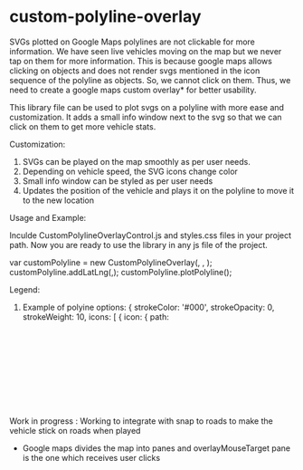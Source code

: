 # custom-polyline-overlay
SVGs plotted on Google Maps polylines are not clickable for more information. We have seen live vehicles moving on the map but we never tap on them for more information. This is because google maps allows clicking on objects and does not render svgs mentioned in the icon sequence of the polyline as objects. So, we cannot click on them. Thus, we need to create a google maps custom overlay* for better usability. 

This library file can be used to plot svgs on a polyline with more ease and customization. It adds a small info window next to the svg so that we can click on them to get more vehicle stats. 

Customization: 
1. SVGs can be played on the map smoothly as per user needs. 
2. Depending on vehicle speed, the SVG icons change color
3. Small info window can be styled as per user needs
4. Updates the position of the vehicle and plays it on the polyline to move it to the new location

Usage and Example:

Inculde CustomPolylineOverlayControl.js and styles.css files in your project path.
Now you are ready to use the library in any js file of the project.

var customPolyline = new CustomPolylineOverlay(<vehicleObj>, <polylineOptions>, <mapObj>);
customPolyline.addLatLng(<latLng>,<vehicleObj>);
customPolyline.plotPolyline();

Legend:
1. Example of polyine options:
{
  strokeColor: '#000',
  strokeOpacity: 0,
  strokeWeight: 10,
  icons: [
    {
      icon: {
        path: <SVG>, //SVG path notation goes here
        anchor: newgoogle.maps.Point(47.5,
        0),
        strokeColor: '#000',
        strokeOpacity: 0.5,
        fillColor: 'red',
        //Car/SVGcolorfillOpacity: 1,
        scale: 0.11//Car/SVGsize/scale
      };offset: '0%'
    }
  ]
}

Work in progress : Working to integrate with snap to roads to make the vehicle stick on roads when played


* Google maps divides the map into panes and overlayMouseTarget pane is the one which receives user clicks
